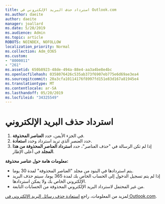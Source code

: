 ```yaml
---
title: استرداد حذف البريد الإلكتروني في Outlook.com
ms.author: daeite
author: daeite
manager: joallard
ms.date: 5/20/2019
ms.audience: Admin
ms.topic: article
ROBOTS: NOINDEX, NOFOLLOW
localization_priority: Normal
ms.collection: Adm_O365
ms.custom:
- "8000011"
- "261"
ms.assetid: 650b8923-48de-494a-88e4-aa3a4be8e4bc
ms.openlocfilehash: 0358076426c535ab373f6907eb775e6d69ae3ea4
ms.sourcegitcommit: 20a3cfa10114176f8997fd151e83d167a81945e4
ms.translationtype: MT
ms.contentlocale: ar-SA
ms.lasthandoff: 05/20/2019
ms.locfileid: "34325549"
---
```

# <a name="recover-deleted-email"></a>استرداد حذف البريد الإلكتروني

1. في الجزء الأيمن، حدد **العناصر المحذوفة**.
2. حدد العنصر الذي تريد استرداد وحدد **استعادة**.
3. إذا لم تكن الرسالة في "حذف العناصر"، حدد **استرداد العناصر المحذوفة من هذا المجلد** في أعلى الإطار.

 **معلومات هامة حول عناصر محذوفة:**
  
- يتم استردادها في البنود من مجلد "العناصر المحذوفة" لمدة 30 يوما.
- إذا لم يتم تسجيل الدخول إلى الحساب الخاص بك لمدة 365 يوما، سيتم حذف البريد الإلكتروني الخاص بك ولا يمكن استردادها.
- من غير المحتمل لاسترداد البريد الإلكتروني المحذوفة من الحسابات التابعة.

لمزيد من المعلومات، راجع [استعادة حذف رسائل البريد الإلكتروني في Outlook.com](https://go.microsoft.com/fwlink/p/?linkid=873117).